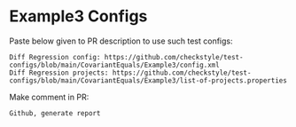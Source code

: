 # Example3 Configs
Paste below given to PR description to use such test configs:
```
Diff Regression config: https://github.com/checkstyle/test-configs/blob/main/CovariantEquals/Example3/config.xml
Diff Regression projects: https://github.com/checkstyle/test-configs/blob/main/CovariantEquals/Example3/list-of-projects.properties
```
Make comment in PR:
```
Github, generate report
```
